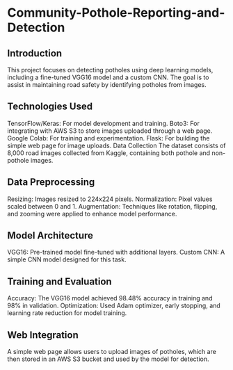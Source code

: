 # Community-Pothole-Reporting-and-Detection

## Introduction
This project focuses on detecting potholes using deep learning models, including a fine-tuned VGG16 model and a custom CNN. The goal is to assist in maintaining road safety by identifying potholes from images.

## Technologies Used
TensorFlow/Keras: For model development and training.
Boto3: For integrating with AWS S3 to store images uploaded through a web page.
Google Colab: For training and experimentation.
Flask: For building the simple web page for image uploads.
Data Collection
The dataset consists of 8,000 road images collected from Kaggle, containing both pothole and non-pothole images.

## Data Preprocessing
Resizing: Images resized to 224x224 pixels.
Normalization: Pixel values scaled between 0 and 1.
Augmentation: Techniques like rotation, flipping, and zooming were applied to enhance model performance.
## Model Architecture
VGG16: Pre-trained model fine-tuned with additional layers.
Custom CNN: A simple CNN model designed for this task.
## Training and Evaluation
Accuracy: The VGG16 model achieved 98.48% accuracy in training and 98% in validation.
Optimization: Used Adam optimizer, early stopping, and learning rate reduction for model training.
## Web Integration
A simple web page allows users to upload images of potholes, which are then stored in an AWS S3 bucket and used by the model for detection.
